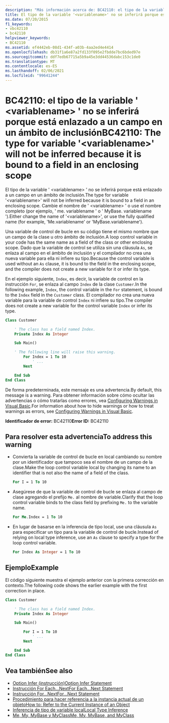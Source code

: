 ```yaml
---
description: "Más información acerca de: BC42110: el tipo de la variable ' <variablename> ' no se inferirá porque está enlazado a un campo en un ámbito de inclusión"
title: El tipo de la variable '<variablename>' no se inferirá porque está enlazado a un campo en un ámbito de inclusión
ms.date: 07/20/2015
f1_keywords:
- vbc42110
- bc42110
helpviewer_keywords:
- BC42110
ms.assetid: ef4442eb-08d1-434f-a03b-4aa2ed4e4414
ms.openlocfilehash: db31f1a6e87a2fd133f095e2fbdde7bc6bded97e
ms.sourcegitcommit: ddf7edb67715a5b9a45e3dd44536dabc153c1de0
ms.translationtype: MT
ms.contentlocale: es-ES
ms.lasthandoff: 02/06/2021
ms.locfileid: "99641244"
---
```

# <a name="bc42110-the-type-for-variable-variablename-will-not-be-inferred-because-it-is-bound-to-a-field-in-an-enclosing-scope"></a><span data-ttu-id="7c032-103">BC42110: el tipo de la variable ' \<variablename> ' no se inferirá porque está enlazado a un campo en un ámbito de inclusión</span><span class="sxs-lookup"><span data-stu-id="7c032-103">BC42110: The type for variable '\<variablename>' will not be inferred because it is bound to a field in an enclosing scope</span></span>

<span data-ttu-id="7c032-104">El tipo de la variable ' \<variablename> ' no se inferirá porque está enlazado a un campo en un ámbito de inclusión.</span><span class="sxs-lookup"><span data-stu-id="7c032-104">The type for variable '\<variablename>' will not be inferred because it is bound to a field in an enclosing scope.</span></span> <span data-ttu-id="7c032-105">Cambie el nombre de ' \<variablename> ' o use el nombre completo (por ejemplo, ' me. variablename ' o ' MyBase. variablename ').</span><span class="sxs-lookup"><span data-stu-id="7c032-105">Either change the name of '\<variablename>', or use the fully qualified name (for example, 'Me.variablename' or 'MyBase.variablename').</span></span>

<span data-ttu-id="7c032-106">Una variable de control de bucle en su código tiene el mismo nombre que un campo de la clase u otro ámbito de inclusión.</span><span class="sxs-lookup"><span data-stu-id="7c032-106">A loop control variable in your code has the same name as a field of the class or other enclosing scope.</span></span> <span data-ttu-id="7c032-107">Dado que la variable de control se utiliza sin una cláusula `As`, se enlaza al campo en el ámbito de inclusión y el compilador no crea una nueva variable para ella ni infiere su tipo.</span><span class="sxs-lookup"><span data-stu-id="7c032-107">Because the control variable is used without an `As` clause, it is bound to the field in the enclosing scope, and the compiler does not create a new variable for it or infer its type.</span></span>

<span data-ttu-id="7c032-108">En el ejemplo siguiente, `Index`, es decir, la variable de control en la instrucción `For`, se enlaza al campo `Index` de la clase `Customer`.</span><span class="sxs-lookup"><span data-stu-id="7c032-108">In the following example, `Index`, the control variable in the `For` statement, is bound to the `Index` field in the `Customer` class.</span></span> <span data-ttu-id="7c032-109">El compilador no crea una nueva variable para la variable de control `Index` ni infiere su tipo.</span><span class="sxs-lookup"><span data-stu-id="7c032-109">The compiler does not create a new variable for the control variable `Index` or infer its type.</span></span>

```vb
Class Customer

    ' The class has a field named Index.
    Private Index As Integer

    Sub Main()

    ' The following line will raise this warning.
        For Index = 1 To 10
            ' ...
        Next

    End Sub
End Class
```

<span data-ttu-id="7c032-110">De forma predeterminada, este mensaje es una advertencia.</span><span class="sxs-lookup"><span data-stu-id="7c032-110">By default, this message is a warning.</span></span> <span data-ttu-id="7c032-111">Para obtener información sobre cómo ocultar las advertencias o cómo tratarlas como errores, vea [Configuring Warnings in Visual Basic](/visualstudio/ide/configuring-warnings-in-visual-basic).</span><span class="sxs-lookup"><span data-stu-id="7c032-111">For information about how to hide warnings or how to treat warnings as errors, see [Configuring Warnings in Visual Basic](/visualstudio/ide/configuring-warnings-in-visual-basic).</span></span>

<span data-ttu-id="7c032-112">**Identificador de error:** BC42110</span><span class="sxs-lookup"><span data-stu-id="7c032-112">**Error ID:** BC42110</span></span>

## <a name="to-address-this-warning"></a><span data-ttu-id="7c032-113">Para resolver esta advertencia</span><span class="sxs-lookup"><span data-stu-id="7c032-113">To address this warning</span></span>

- <span data-ttu-id="7c032-114">Convierta la variable de control de bucle en local cambiando su nombre por un identificador que tampoco sea el nombre de un campo de la clase.</span><span class="sxs-lookup"><span data-stu-id="7c032-114">Make the loop control variable local by changing its name to an identifier that is not also the name of a field of the class.</span></span>

  ```vb
  For I = 1 To 10
  ```

- <span data-ttu-id="7c032-115">Asegúrese de que la variable de control de bucle se enlaza al campo de clase agregando el prefijo `Me.` al nombre de variable.</span><span class="sxs-lookup"><span data-stu-id="7c032-115">Clarify that the loop control variable binds to the class field by prefixing `Me.` to the variable name.</span></span>

  ```vb
  For Me.Index = 1 To 10
  ```

- <span data-ttu-id="7c032-116">En lugar de basarse en la inferencia de tipo local, use una cláusula `As` para especificar un tipo para la variable de control de bucle.</span><span class="sxs-lookup"><span data-stu-id="7c032-116">Instead of relying on local type inference, use an `As` clause to specify a type for the loop control variable.</span></span>

  ```vb
  For Index As Integer = 1 To 10
  ```

## <a name="example"></a><span data-ttu-id="7c032-117">Ejemplo</span><span class="sxs-lookup"><span data-stu-id="7c032-117">Example</span></span>

 <span data-ttu-id="7c032-118">El código siguiente muestra el ejemplo anterior con la primera corrección en contexto.</span><span class="sxs-lookup"><span data-stu-id="7c032-118">The following code shows the earlier example with the first correction in place.</span></span>

```vb
Class Customer

    ' The class has a field named Index.
    Private Index As Integer

    Sub Main()

        For I = 1 To 10
            ' ...
        Next

    End Sub
End Class
```

## <a name="see-also"></a><span data-ttu-id="7c032-119">Vea también</span><span class="sxs-lookup"><span data-stu-id="7c032-119">See also</span></span>

- [<span data-ttu-id="7c032-120">Option Infer (instrucción)</span><span class="sxs-lookup"><span data-stu-id="7c032-120">Option Infer Statement</span></span>](../statements/option-infer-statement.md)
- [<span data-ttu-id="7c032-121">Instrucción For Each...Next</span><span class="sxs-lookup"><span data-stu-id="7c032-121">For Each...Next Statement</span></span>](../statements/for-each-next-statement.md)
- [<span data-ttu-id="7c032-122">Instrucción For...Next</span><span class="sxs-lookup"><span data-stu-id="7c032-122">For...Next Statement</span></span>](../statements/for-next-statement.md)
- [<span data-ttu-id="7c032-123">Procedimiento para hacer referencia a la instancia actual de un objeto</span><span class="sxs-lookup"><span data-stu-id="7c032-123">How to: Refer to the Current Instance of an Object</span></span>](../../programming-guide/language-features/variables/how-to-refer-to-the-current-instance-of-an-object.md)
- [<span data-ttu-id="7c032-124">Inferencia de tipo de variable local</span><span class="sxs-lookup"><span data-stu-id="7c032-124">Local Type Inference</span></span>](../../programming-guide/language-features/variables/local-type-inference.md)
- [<span data-ttu-id="7c032-125">Me, My, MyBase y MyClass</span><span class="sxs-lookup"><span data-stu-id="7c032-125">Me, My, MyBase, and MyClass</span></span>](../../programming-guide/program-structure/me-my-mybase-and-myclass.md)
